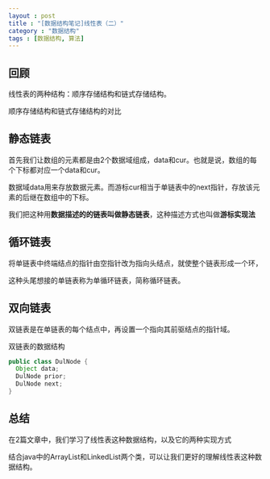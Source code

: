 ```yaml
---
layout : post
title : "[数据结构笔记]线性表（二）"
category : "数据结构"
tags : [数据结构, 算法]
---
```


## 回顾

线性表的两种结构：顺序存储结构和链式存储结构。

顺序存储结构和链式存储结构的对比

## 静态链表

首先我们让数组的元素都是由2个数据域组成，data和cur。也就是说，数组的每个下标都对应一个data和cur。

数据域data用来存放数据元素。而游标cur相当于单链表中的next指针，存放该元素的后继在数组中的下标。

我们把这种用**数据描述的的链表叫做静态链表**，这种描述方式也叫做**游标实现法**

## 循环链表

将单链表中终端结点的指针由空指针改为指向头结点，就使整个链表形成一个环，

这种头尾想接的单链表称为单循环链表，简称循环链表。

## 双向链表

双链表是在单链表的每个结点中，再设置一个指向其前驱结点的指针域。

双链表的数据结构

```java
public class DulNode {
  Object data;
  DulNode prior;
  DulNode next;
}
```

## 总结

在2篇文章中，我们学习了线性表这种数据结构，以及它的两种实现方式

结合java中的ArrayList和LinkedList两个类，可以让我们更好的理解线性表这种数据结构。
